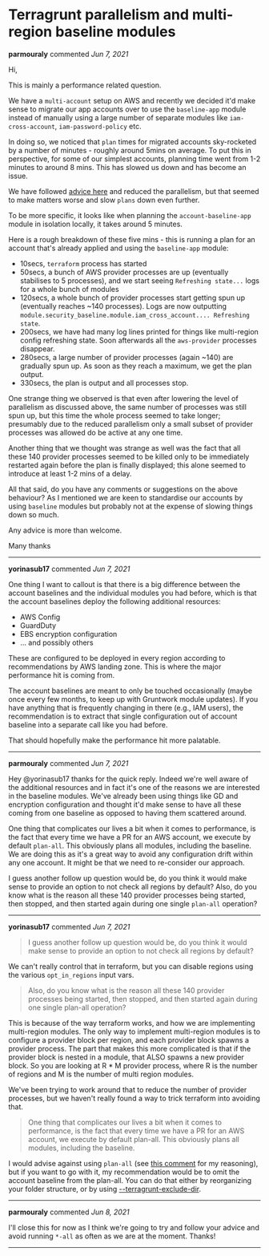# Terragrunt parallelism and multi-region baseline modules

**parmouraly** commented *Jun 7, 2021*

Hi,

This is mainly a performance related question.

We have a `multi-account` setup on AWS and recently we decided it'd make sense to migrate our app accounts over to use the `baseline-app` module instead of manually using a large number of separate modules like `iam-cross-account`, `iam-password-policy` etc.

In doing so, we noticed that `plan` times for migrated accounts sky-rocketed by a number of minutes - roughly around 5mins on average. 
To put this in perspective, for some of our simplest accounts, planning time went from 1-2 minutes to around 8 mins.
This has slowed us down and has become an issue.

We have followed [advice here](https://gruntwork.io/guides/foundations/how-to-configure-production-grade-aws-account-structure/#apply-the-security-baseline-to-the-security-account) and reduced the parallelism, but that seemed to make matters worse and slow `plans` down even further.

To be more specific, it looks like when planning the `account-baseline-app` module in isolation locally, it takes around 5 minutes.

Here is a rough breakdown of these five mins - this is running a plan for an account that's already applied and using the `baseline-app` module:
* 10secs, `terraform` process has started
* 50secs, a bunch of AWS provider processes are up (eventually stabilises to 5 processes), and we start seeing `Refreshing state...` logs for a whole bunch of modules
* 120secs, a whole bunch of provider processes start getting spun up (eventually reaches ~140 processes). Logs are now outputting `module.security_baseline.module.iam_cross_account.... Refreshing state`.
* 200secs, we have had many log lines printed for things like multi-region config refreshing state. Soon afterwards all the `aws-provider` processes disappear.
* 280secs, a large number of provider processes (again ~140) are gradually spun up. As soon as they reach a maximum, we get the plan output.
* 330secs, the plan is output and all processes stop.

One strange thing we observed is that even after lowering the level of parallelism as discussed above, the same number of processes was still spun up, but this time the whole process seemed to take longer; presumably due to the reduced parallelism only a small subset of provider processes was allowed do be active at any one time.

Another thing that we thought was strange as well was the fact that all these 140 provider processes seemed to be killed only to be immediately restarted again before the plan is finally displayed; this alone seemed to introduce at least 1-2 mins of a delay.

All that said, do you have any comments or suggestions on the above behaviour? 
As I mentioned we are keen to standardise our accounts by using `baseline` modules but probably not at the expense of slowing things down so much.

Any advice is more than welcome.

Many thanks
<br />
***


**yorinasub17** commented *Jun 7, 2021*

One thing I want to callout is that there is a big difference between the account baselines and the individual modules you had before, which is that the account baselines deploy the following additional resources:

- AWS Config
- GuardDuty
- EBS encryption configuration
- ... and possibly others

These are configured to be deployed in every region according to recommendations by AWS landing zone. This is where the major performance hit is coming from.

The account baselines are meant to only be touched occasionally (maybe once every few months, to keep up with Gruntwork module updates). If you have anything that is frequently changing in there (e.g., IAM users), the recommendation is to extract that single configuration out of account baseline into a separate call like you had before.

That should hopefully make the performance hit more palatable.
***

**parmouraly** commented *Jun 7, 2021*

Hey @yorinasub17 thanks for the quick reply. Indeed we're well aware of the additional resources and in fact it's one of the reasons we are interested in the baseline modules. We've already been using things like GD and encryption configuration and thought it'd make sense to have all these coming from one baseline as opposed to having them scattered around.

One thing that complicates our lives a bit when it comes to performance, is the fact that every time we have a PR for an AWS account, we execute by default `plan-all`. This obviously plans all modules, including the baseline.
We are doing this as it's a great way to avoid any configuration drift within any one account. It might be that we need to re-consider our approach.

I guess another follow up question would be, do you think it would make sense to provide an option to not check all regions by default?
Also, do you know what is the reason all these 140 provider processes being started, then stopped, and then started again during one single `plan-all` operation?
***

**yorinasub17** commented *Jun 7, 2021*

> I guess another follow up question would be, do you think it would make sense to provide an option to not check all regions by default?

We can't really control that in terraform, but you can disable regions using the various `opt_in_regions` input vars.

> Also, do you know what is the reason all these 140 provider processes being started, then stopped, and then started again during one single plan-all operation?

This is because of the way terraform works, and how we are implementing multi-region modules. The only way to implement multi-region modules is to configure a provider block per region, and each provider block spawns a provider process. The part that makes this more complicated is that if the provider block is nested in a module, that ALSO spawns a new provider block. So you are looking at R * M provider process, where R is the number of regions and M is the number of multi region modules.

We've been trying to work around that to reduce the number of provider processes, but we haven't really found a way to trick terraform into avoiding that.

> One thing that complicates our lives a bit when it comes to performance, is the fact that every time we have a PR for an AWS account, we execute by default plan-all. This obviously plans all modules, including the baseline.

I would advise against using `plan-all` (see [this comment](https://github.com/gruntwork-io/terragrunt/issues/720#issuecomment-497888756) for my reasoning), but if you want to go with it, my recommendation would be to omit the account baseline from the plan-all. You can do that either by reorganizing your folder structure, or by using [--terragrunt-exclude-dir](https://terragrunt.gruntwork.io/docs/reference/cli-options/#terragrunt-exclude-dir).
***

**parmouraly** commented *Jun 8, 2021*

I'll close this for now as I think we're going to try and follow your advice and avoid running `*-all` as often as we are at the moment. Thanks!
***

